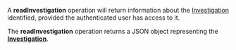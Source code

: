 <a name="readInvestigation"></a>A **readInvestigation** operation will return information about the <a href="#investigations">Investigation</a> identified, provided the authenticated user has access to it.

The **readInvestigation** operation returns a JSON object representing the <a href="#investigations">**Investigation**</a>.
